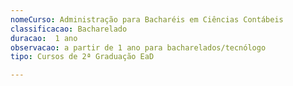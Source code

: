 ```yaml
---
nomeCurso: Administração para Bacharéis em Ciências Contábeis 
classificacao: Bacharelado 
duracao:  1 ano 
observacao: a partir de 1 ano para bacharelados/tecnólogo
tipo: Cursos de 2ª Graduação EaD 

---
```


